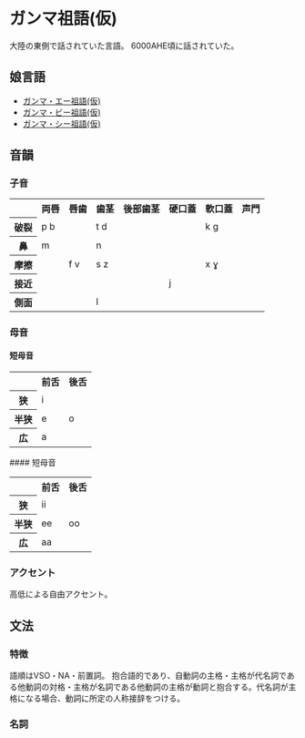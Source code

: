 # ガンマ祖語(仮)
大陸の東側で話されていた言語。
6000AHE頃に話されていた。

## 娘言語
* [ガンマ・エー祖語(仮)](./Gamma-A.md)
* [ガンマ・ビー祖語(仮)](./Gamma-B.md)
* [ガンマ・シー祖語(仮)](./Gamma-C.md)

## 音韻

### 子音
<table>
<tr>
 <th></th>
   <th>両唇</th>
   <th>唇歯</th>
   <th>歯茎</th>
   <th>後部歯茎</th>
   <th>硬口蓋</th>
   <th>軟口蓋</th>
   <th>声門</th>
 </tr>
 <tr>
   <th>破裂</th>
   <td>p b</td>
   <td></td>
   <td>t d</td>
   <td></td>
   <td></td>
   <td>k g</td>
   <td></td>
 </tr>
 <tr>
   <th>鼻</th>
   <td>m</td>
   <td></td>
   <td>n</td>
   <td></td>
   <td></td>
   <td></td>
   <td></td>
 </tr>
 <tr>
   <th>摩擦</th>
   <td></td>
   <td>f v</td>
   <td>s z</td>
   <td></td>
   <td></td>
   <td>x ɣ</td>
   <td></td>
 </tr>
 <tr>
   <th>接近</th>
   <td></td>
   <td></td>
   <td></td>
   <td></td>
   <td>j</td>
   <td></td>
   <td></td>
 </tr>
 <tr>
   <th>側面</th>
   <td></td>
   <td></td>
   <td>l</td>
   <td></td>
   <td></td>
   <td></td>
   <td></td>
 </tr>
</table>

### 母音
#### 短母音
<table>
 <tr>
   <th></th>
   <th>前舌</th>
   <th>後舌</th>
 </tr>
 <tr>
   <th>狭</th>
   <td>i</td>
   <td></td>
 </tr>
 <tr>
   <th>半狭</th>
   <td>e</td>
   <td>o</td>
 </tr>
 <tr>
   <th>広</th>
   <td>a</td>
   <td></td>
 </tr>
</table>
#### 短母音
<table>
 <tr>
   <th></th>
   <th>前舌</th>
   <th>後舌</th>
 </tr>
 <tr>
   <th>狭</th>
   <td>ii</td>
   <td></td>
 </tr>
 <tr>
   <th>半狭</th>
   <td>ee</td>
   <td>oo</td>
 </tr>
 <tr>
   <th>広</th>
   <td>aa</td>
   <td></td>
 </tr>
</table>

### アクセント
高低による自由アクセント。

## 文法

### 特徴
語順はVSO・NA・前置詞。
抱合語的であり、自動詞の主格・主格が代名詞である他動詞の対格・主格が名詞である他動詞の主格が動詞と抱合する。代名詞が主格になる場合、動詞に所定の人称接辞をつける。

### 名詞